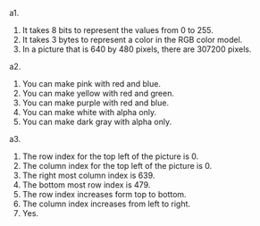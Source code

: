 a1.

1. It takes 8 bits to represent the values from 0 to 255.
2. It takes 3 bytes to represent a color in the RGB color model.
3. In a picture that is 640 by 480 pixels, there are 307200 pixels.

a2.

1. You can make pink with red and blue.
2. You can make yellow with red and green.
3. You can make purple with red and blue.
4. You can make white with alpha only.
5. You can make dark gray with alpha only.

a3.

1. The row index for the top left of the picture is 0.
2. The column index for the top left of the picture is 0.
3. The right most column index is 639.
4. The bottom most row index is 479.
5. The row index increases form top to bottom.
6. The column index increases from left to right.
7. Yes.
